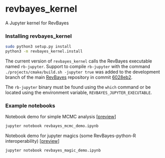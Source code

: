 # revbayes_kernel
A Jupyter kernel for RevBayes

### Installing revbayes_kernel

```sh
sudo python3 setup.py install
python3 -m revbayes_kernel.install
```

The current version of `revbayes_kernel` calls the RevBayes executable named `rb-jupyter`. Support to compile `rb-jupyter` with the command `./projects/cmake/build.sh -jupyter true` was added to the development branch of the main [RevBayes](https://github.com/revbayes/revbayes) repository in commit [6028eb2](https://github.com/revbayes/revbayes/commit/6028eb2925e2910a839e98060768401843a87362).

The `rb-jupyter` binary must be found using the `which` command or be located using the environment variable, `REVBAYES_JUPYTER_EXECUTABLE`.

### Example notebooks

Notebook demo for simple MCMC analysis [[preview](https://nbviewer.jupyter.org/github/revbayes/revbayes_kernel/blob/master/revbayes_mcmc_demo.ipynb)]
```sh
jupyter notebook revbayes_mcmc_demo.ipynb
```

Notebook demo for jupyter magics (some RevBayes-python-R interoperability) [[preview](https://nbviewer.jupyter.org/github/revbayes/revbayes_kernel/blob/master/revbayes_magic_demo.ipynb)]
```sh
jupyter notebook revbayes_magic_demo.ipynb
```

